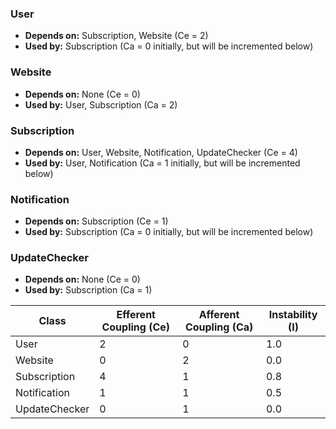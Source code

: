 ### User

- **Depends on:** Subscription, Website (Ce = 2)
- **Used by:** Subscription (Ca = 0 initially, but will be incremented below)

### Website

- **Depends on:** None (Ce = 0)
- **Used by:** User, Subscription (Ca = 2)

### Subscription

- **Depends on:** User, Website, Notification, UpdateChecker (Ce = 4)
- **Used by:** User, Notification (Ca = 1 initially, but will be incremented below)

### Notification

- **Depends on:** Subscription (Ce = 1)
- **Used by:** Subscription (Ca = 0 initially, but will be incremented below)

### UpdateChecker

- **Depends on:** None (Ce = 0)
- **Used by:** Subscription (Ca = 1)






| Class          | Efferent Coupling (Ce) | Afferent Coupling (Ca) | Instability (I) |
|----------------|------------------------|------------------------|-----------------|
| User           | 2                      | 0                      | 1.0             |
| Website        | 0                      | 2                      | 0.0             |
| Subscription   | 4                      | 1                      | 0.8             |
| Notification   | 1                      | 1                      | 0.5             |
| UpdateChecker  | 0                      | 1                      | 0.0             |
